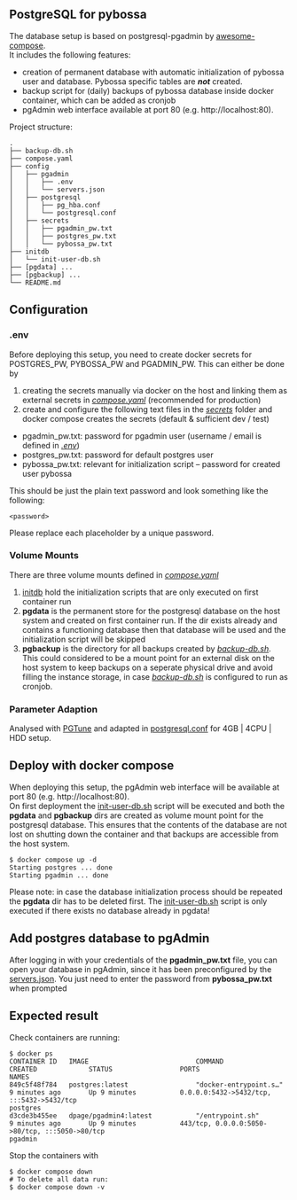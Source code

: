 ## PostgreSQL for pybossa
The database setup is based on postgresql-pgadmin by [awesome-compose](https://github.com/docker/awesome-compose/tree/master/postgresql-pgadmin).  
It includes the following features:
- creation of permanent database with automatic initialization of pybossa user and database. Pybossa specific tables are **_not_** created.
- backup script for (daily) backups of pybossa database inside docker container, which can be added as cronjob
- pgAdmin web interface available at port 80 (e.g. http://localhost:80).

Project structure:
```
.
├── backup-db.sh
├── compose.yaml
├── config
│   ├── pgadmin
│   │   ├── .env
│   │   └── servers.json
│   ├── postgresql
│   │   ├── pg_hba.conf
│   │   └── postgresql.conf
│   ├── secrets
│   │   ├── pgadmin_pw.txt
│   │   ├── postgres_pw.txt
│   │   └── pybossa_pw.txt
├── initdb
│   └── init-user-db.sh
├── [pgdata] ...
├── [pgbackup] ...
└── README.md
```

## Configuration

### .env
Before deploying this setup, you need to create docker secrets for POSTGRES_PW, PYBOSSA_PW and PGADMIN_PW. This can either be done by 
1. creating the secrets manually via docker on the host and linking them as external secrets in [_compose.yaml_](compose.yaml) (recommended for production)
2. create and configure the following text files in the [_secrets_](config/secrets) folder and docker compose creates the secrets (default & sufficient dev / test)
- pgadmin_pw.txt: password for pgadmin user (username / email is defined in [_.env_](config/.env))
- postgres_pw.txt: password for default postgres user
- pybossa_pw.txt: relevant for initialization script – password for created user pybossa

This should be just the plain text password and look something like the following:
```
<password>
```
Please replace each placeholder <password> by a unique password.

### Volume Mounts
There are three volume mounts defined in [_compose.yaml_](compose.yaml) 
1. [initdb](initdb) hold the initialization scripts that are only executed on first container run
2. **pgdata** is the permanent store for the postgresql database on the host system and created on first container run. If the dir exists already and contains a functioning database then that database will be used and the initialization script will be skipped
3. **pgbackup** is the directory for all backups created by [_backup-db.sh_](backup-db.sh). This could considered to be a mount point for an external disk on the host system to keep backups on a seperate physical drive and avoid filling the instance storage, in case [_backup-db.sh_](backup-db.sh) is configured to run as cronjob.
 
### Parameter Adaption
Analysed with [PGTune](https://pgtune.leopard.in.ua/) and adapted in [postgresql.conf](config/postgresql/postgresql.conf) for 4GB | 4CPU | HDD setup.

## Deploy with docker compose
When deploying this setup, the pgAdmin web interface will be available at port 80 (e.g. http://localhost:80).  
On first deployment the [init-user-db.sh](initdb/init-user-db.sh) script will be executed and both the **pgdata** and **pgbackup** dirs are created as volume mount point for the postgresql database. 
This ensures that the contents of the database are not lost on shutting down the container and that backups are accessible from the host system.

``` shell
$ docker compose up -d
Starting postgres ... done
Starting pgadmin ... done
```
Please note: in case the database initialization process should be repeated the **pgdata** dir has to be deleted first. The [init-user-db.sh](initdb/init-user-db.sh) script is only executed if there exists no database already in pgdata! 

## Add postgres database to pgAdmin
After logging in with your credentials of the **pgadmin_pw.txt** file, you can open your database in pgAdmin, since it has been preconfigured by the [servers.json](config/servers.json). You just need to enter the password from **pybossa_pw.txt** when prompted
  
## Expected result

Check containers are running:
```
$ docker ps
CONTAINER ID   IMAGE                           COMMAND                  CREATED             STATUS                 PORTS                                                                                  NAMES
849c5f48f784   postgres:latest                 "docker-entrypoint.s…"   9 minutes ago       Up 9 minutes           0.0.0.0:5432->5432/tcp, :::5432->5432/tcp                                              postgres
d3cde3b455ee   dpage/pgadmin4:latest           "/entrypoint.sh"         9 minutes ago       Up 9 minutes           443/tcp, 0.0.0.0:5050->80/tcp, :::5050->80/tcp                                         pgadmin
```

Stop the containers with
``` shell
$ docker compose down
# To delete all data run:
$ docker compose down -v
```
